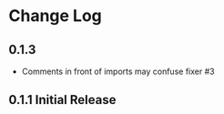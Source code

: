 # Change Log

## 0.1.3

* Comments in front of imports may confuse fixer #3

## 0.1.1 Initial Release
